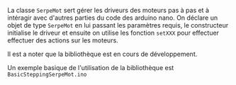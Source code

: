 La classe ```SerpeMot``` sert gérer les driveurs des moteurs pas à pas et à intéragir avec d'autres parties du code des arduino nano.
On déclare un objet de type ```SerpeMot``` en lui passant les paramètres requis, le constructeur initialise le driveur et ensuite on utilise les fonction ```setXXX``` pour effectuer effectuer des actions sur les moteurs.

Il est a noter que la bibliothèque est en cours de développement.

Un exemple basique de l'utilisation de la bibliothèque est ```BasicSteppingSerpeMot.ino```
